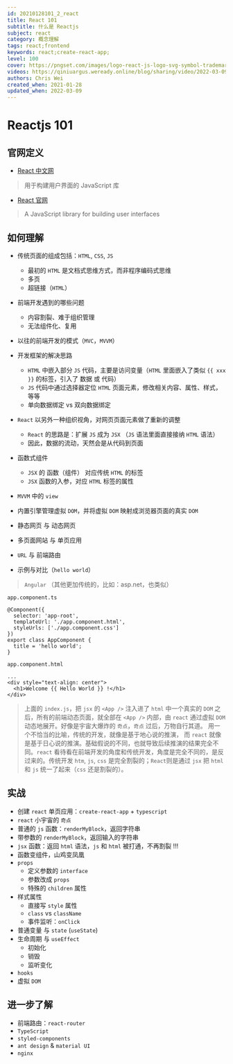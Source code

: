 ```yaml
---
id: 20210128101_2_react
title: React 101
subtitle: 什么是 Reactjs
subject: react
category: 概念理解
tags: react;frontend
keywords: react;create-react-app;
level: 100
cover: https://pngset.com/images/logo-react-js-logo-svg-symbol-trademark-grenade-bomb-transparent-png-2691562.png
videos: https://qiniuargus.weready.online/blog/sharing/video/2022-03-09-react-101.mp4
authors: Chris Wei
created_when: 2021-01-28
updated_when: 2022-03-09
---
```


# Reactjs 101

## 官网定义

- [React 中文网](https://react.docschina.org/)

> 用于构建用户界面的 JavaScript 库

- [React 官网](https://reactjs.org/)

> A JavaScript library for building user interfaces

## 如何理解

- 传统页面的组成包括：`HTML`, `CSS`, `JS`
    + 最初的 `HTML` 是文档式思维方式，而非程序编码式思维
    + 多页
    + 超链接（`HTML`）

- 前端开发遇到的哪些问题
    + 内容割裂、难于组织管理
    + 无法组件化、复用

- 以往的前端开发的模式（`MVC`，`MVVM`）

- 开发框架的解决思路
    + `HTML` 中嵌入部分 `JS` 代码，主要是访问变量（`HTML` 里面嵌入了类似 `{{ xxx }}` 的标签，引入了 数据 或 代码）
    + `JS` 代码中通过选择器定位 `HTML` 页面元素，修改相关内容、属性、样式，等等
    + 单向数据绑定 vs 双向数据绑定

- `React` 以另外一种组织视角，对网页页面元素做了重新的调整
    + `React` 的思路是：扩展 `JS` 成为 `JSX` （`JS` 语法里面直接接纳 `HTML` 语法）
    + 因此，数据的流动，天然会是从代码到页面

- 函数式组件
    + `JSX` 的 函数（组件） 对应传统 `HTML` 的标签
    + `JSX` 函数的入参，对应 `HTML` 标签的属性

- `MVVM` 中的 `view`

- 内置引擎管理虚拟 `DOM`，并将虚拟 `DOM` 映射成浏览器页面的真实 `DOM`
- 静态网页 与 动态网页
- 多页面网站 与 单页应用
- `URL` 与 前端路由

- 示例与对比（`hello world`）

> `Angular` （其他更加传统的，比如：asp.net，也类似）

`app.component.ts`

```
@Component({
  selector: 'app-root',
  templateUrl: './app.component.html',
  styleUrls: ['./app.component.css']
})
export class AppComponent {
  title = 'hello world';
}
```

`app.component.html`

```
...
<div style="text-align: center">
  <h1>Welcome {{ Hello World }} !</h1>
</div>
```

> 上面的 `index.js`，把 `jsx` 的 `<App />` 注入进了 `html` 中一个真实的 `DOM` 之后，所有的前端动态页面，就全部在 `<App />` 内部，由 `react` 通过虚拟 `DOM` 动态地展开。好像是宇宙大爆炸的 `奇点`，`奇点` 过后，万物自行其道。
> 用一个不恰当的比喻，传统的开发，就像是基于地心说的推演， 而 `react` 就像是基于日心说的推演。基础假说的不同，也就导致后续推演的结果完全不同。`react` 看待看在前端开发的角度和传统开发，角度是完全不同的，是反过来的。传统开发 `htm`, `js`, `css` 是完全割裂的；`React`则是通过 `jsx` 把 `html` 和 `js` 统一了起来（`css` 还是割裂的）。

## 实战

- 创建 `react` 单页应用：`create-react-app` + `typescript`
- `react` 小宇宙的 `奇点`
- 普通的 `js` 函数：`renderMyBlock`，返回字符串
- 带参数的 `renderMyBlock`，返回输入的字符串
- `jsx` 函数：返回 `html` 语法，`js` 和 `html` 被打通，不再割裂 !!!
- 函数变组件，山鸡变凤凰
- `props`
    + 定义参数的 `interface`
    + 参数改成 `props`
    + 特殊的 `children` 属性
- 样式属性
    + 直接写 `style` 属性
    + `class` vs `className`
    + 事件监听：`onClick`
- 普通变量 与 `state` (`useState`)
- 生命周期 与 `useEffect`
    + 初始化
    + 销毁
    + 监听变化
- `hooks`
- 虚拟 `DOM`

## 进一步了解

- 前端路由：`react-router`
- `TypeScript`
- `styled-components`
- `ant design` & `material UI`
- `nginx`
